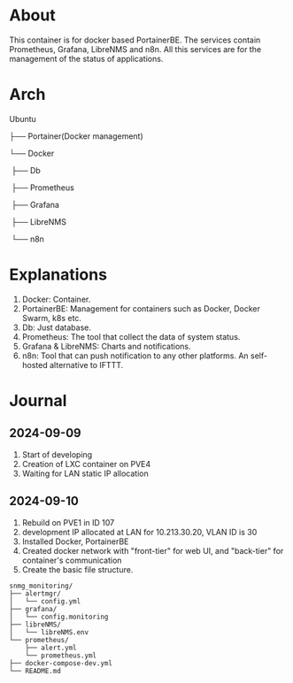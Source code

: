 # About

This container is for docker based PortainerBE. The services contain Prometheus, Grafana, LibreNMS and n8n. All this services are for the management of the status of applications.

# Arch

Ubuntu

├── Portainer(Docker management)

└── Docker

​	├── Db

​	├── Prometheus

​	├── Grafana

​	├── LibreNMS

​	└── n8n

# Explanations

1. Docker: Container.
2. PortainerBE: Management for containers such as Docker, Docker Swarm, k8s etc.
3. Db: Just database.
4. Prometheus: The tool that collect the data of system status.
5. Grafana & LibreNMS: Charts and notifications.
6. n8n: Tool that can push notification to any other platforms. An self-hosted alternative to IFTTT.



# Journal

## 2024-09-09

1. Start of developing
2. Creation of LXC container on PVE4
3. Waiting for LAN static IP allocation

## 2024-09-10

1. Rebuild on PVE1 in ID 107
2. development IP allocated at LAN for 10.213.30.20, VLAN ID is 30
3. Installed Docker, PortainerBE
4. Created docker network with "front-tier" for web UI, and "back-tier" for container's communication
5. Create the basic file structure.

```
snmg_monitoring/
├── alertmgr/
│   └── config.yml
├── grafana/
│   └── config.monitoring
├── libreNMS/
│   └── libreNMS.env
└── prometheus/
    ├── alert.yml
    └── prometheus.yml
├── docker-compose-dev.yml
└── README.md
```
